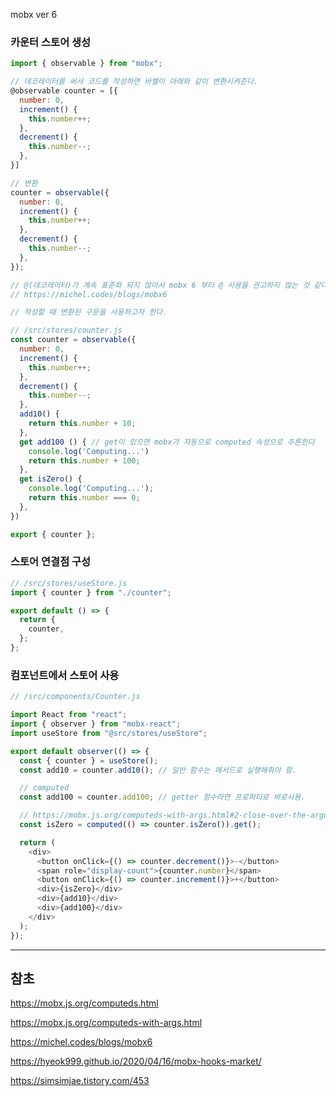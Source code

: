 mobx ver 6

### 카운터 스토어 생성

```js
import { observable } from "mobx";

// 데코레이터를 써서 코드를 작성하면 바벨이 아래와 같이 변환시켜준다.
@observable counter = [{
  number: 0,
  increment() {
    this.number++;
  },
  decrement() {
    this.number--;
  },
}]

// 변환
counter = observable({
  number: 0,
  increment() {
    this.number++;
  },
  decrement() {
    this.number--;
  },
});

// @(데코레이터)가 계속 표준화 되지 않아서 mobx 6 부터 @ 사용을 권고하지 않는 것 같다.
// https://michel.codes/blogs/mobx6

// 작성할 때 변환된 구문을 사용하고자 한다.

// /src/stores/counter.js
const counter = observable({
  number: 0,
  increment() {
    this.number++;
  },
  decrement() {
    this.number--;
  },
  add10() {
    return this.number + 10;
  },
  get add100 () { // get이 있으면 mobx가 자동으로 computed 속성으로 추론한다
    console.log('Computing...')
    return this.number + 100;
  },
  get isZero() {
    console.log('Computing...');
    return this.number === 0;
  },
})

export { counter };
```

### 스토어 연결점 구성

```js
// /src/stores/useStore.js
import { counter } from "./counter";

export default () => {
  return {
    counter,
  };
};
```

### 컴포넌트에서 스토어 사용

```js
// /src/components/Counter.js

import React from "react";
import { observer } from "mobx-react";
import useStore from "@src/stores/useStore";

export default observer(() => {
  const { counter } = useStore();
  const add10 = counter.add10(); // 일반 함수는 메서드로 실행해줘야 함.

  // computed
  const add100 = counter.add100; // getter 함수라면 프로퍼티로 바로사용.

  // https://mobx.js.org/computeds-with-args.html#2-close-over-the-arguments
  const isZero = computed(() => counter.isZero()).get();

  return (
    <div>
      <button onClick={() => counter.decrement()}>-</button>
      <span role="display-count">{counter.number}</span>
      <button onClick={() => counter.increment()}>+</button>
      <div>{isZero}</div>
      <div>{add10}</div>
      <div>{add100}</div>
    </div>
  );
});
```

---

## 참초

https://mobx.js.org/computeds.html

https://mobx.js.org/computeds-with-args.html

https://michel.codes/blogs/mobx6

https://hyeok999.github.io/2020/04/16/mobx-hooks-market/

https://simsimjae.tistory.com/453
